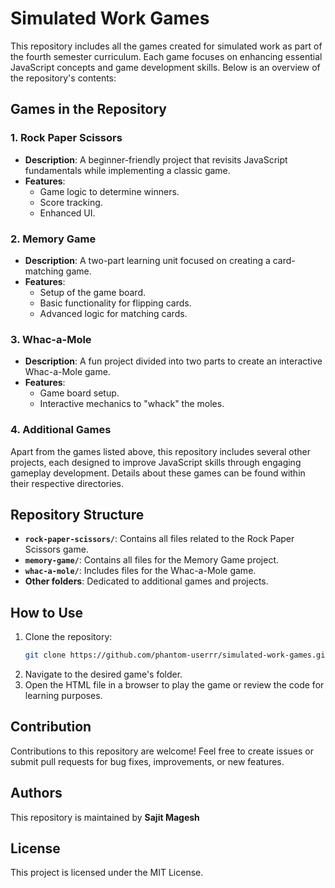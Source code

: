 # Simulated Work Games

This repository includes all the games created for simulated work as part of the fourth semester curriculum. Each game focuses on enhancing essential JavaScript concepts and game development skills. Below is an overview of the repository's contents:

## Games in the Repository

### 1. Rock Paper Scissors
- **Description**: A beginner-friendly project that revisits JavaScript fundamentals while implementing a classic game.
- **Features**:
  - Game logic to determine winners.
  - Score tracking.
  - Enhanced UI.

### 2. Memory Game
- **Description**: A two-part learning unit focused on creating a card-matching game.
- **Features**:
  - Setup of the game board.
  - Basic functionality for flipping cards.
  - Advanced logic for matching cards.

### 3. Whac-a-Mole
- **Description**: A fun project divided into two parts to create an interactive Whac-a-Mole game.
- **Features**:
  - Game board setup.
  - Interactive mechanics to "whack" the moles.

### 4. Additional Games
Apart from the games listed above, this repository includes several other projects, each designed to improve JavaScript skills through engaging gameplay development. Details about these games can be found within their respective directories.

## Repository Structure
- **`rock-paper-scissors/`**: Contains all files related to the Rock Paper Scissors game.
- **`memory-game/`**: Contains all files for the Memory Game project.
- **`whac-a-mole/`**: Includes files for the Whac-a-Mole game.
- **Other folders**: Dedicated to additional games and projects.

## How to Use
1. Clone the repository:
   ```bash
   git clone https://github.com/phantom-userrr/simulated-work-games.git
   ```
2. Navigate to the desired game's folder.
3. Open the HTML file in a browser to play the game or review the code for learning purposes.

## Contribution
Contributions to this repository are welcome! Feel free to create issues or submit pull requests for bug fixes, improvements, or new features.

## Authors
This repository is maintained by **Sajit Magesh**

## License
This project is licensed under the MIT License.

